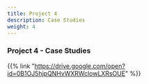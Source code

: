 ```yaml
---
title: Project 4
description: Case Studies
weight: 4
---
```


### Project 4 - Case Studies

{{% link "https://drive.google.com/open?id=0B1OJ5hjpQNHvWXRWclowLXRsOUE" %}}
